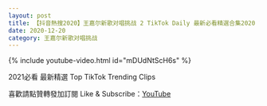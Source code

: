```yaml
---
layout: post
title: 【抖音熱搜2020】王嘉尔新歌对唱挑战 2 TikTok Daily 最新必看精選合集2020 12 20
date: 2020-12-20
category: 王嘉尔新歌对唱挑战
---
```


{% include youtube-video.html id="mDUdNtScH6s" %}

2021必看 最新精選 Top TikTok Trending Clips

喜歡請點贊轉發加訂閱 Like & Subscribe：[YouTube](https://www.youtube.com/channel/UCAoR7VcanIPd04uEq_GIylA/videos)

